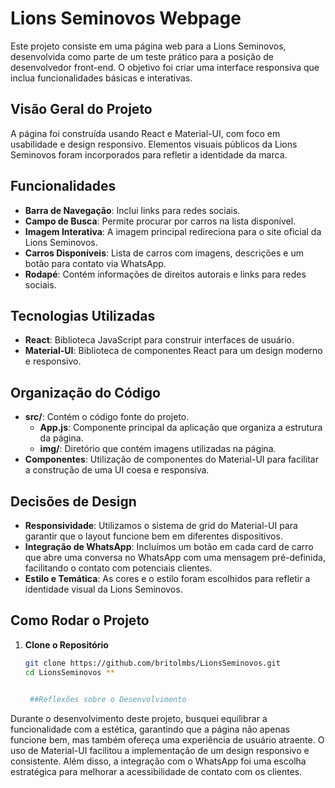 # Lions Seminovos Webpage

Este projeto consiste em uma página web para a Lions Seminovos, desenvolvida como parte de um teste prático para a posição de desenvolvedor front-end. O objetivo foi criar uma interface responsiva que inclua funcionalidades básicas e interativas.

## Visão Geral do Projeto

A página foi construída usando React e Material-UI, com foco em usabilidade e design responsivo. Elementos visuais públicos da Lions Seminovos foram incorporados para refletir a identidade da marca.

## Funcionalidades

- **Barra de Navegação**: Inclui links para redes sociais.
- **Campo de Busca**: Permite procurar por carros na lista disponível.
- **Imagem Interativa**: A imagem principal redireciona para o site oficial da Lions Seminovos.
- **Carros Disponíveis**: Lista de carros com imagens, descrições e um botão para contato via WhatsApp.
- **Rodapé**: Contém informações de direitos autorais e links para redes sociais.

## Tecnologias Utilizadas

- **React**: Biblioteca JavaScript para construir interfaces de usuário.
- **Material-UI**: Biblioteca de componentes React para um design moderno e responsivo.

## Organização do Código

- **src/**: Contém o código fonte do projeto.
  - **App.js**: Componente principal da aplicação que organiza a estrutura da página.
  - **img/**: Diretório que contém imagens utilizadas na página.
- **Componentes**: Utilização de componentes do Material-UI para facilitar a construção de uma UI coesa e responsiva.

## Decisões de Design

- **Responsividade**: Utilizamos o sistema de grid do Material-UI para garantir que o layout funcione bem em diferentes dispositivos.
- **Integração de WhatsApp**: Incluímos um botão em cada card de carro que abre uma conversa no WhatsApp com uma mensagem pré-definida, facilitando o contato com potenciais clientes.
- **Estilo e Temática**: As cores e o estilo foram escolhidos para refletir a identidade visual da Lions Seminovos.

## Como Rodar o Projeto

1. **Clone o Repositório**

   ```bash
   git clone https://github.com/britolmbs/LionsSeminovos.git
   cd LionsSeminovos **

  
    ##Reflexões sobre o Desenvolvimento 
Durante o desenvolvimento deste projeto, busquei equilibrar a funcionalidade com a estética, garantindo que a página não apenas funcione bem, mas também ofereça uma experiência de usuário atraente. O uso de Material-UI facilitou a implementação de um design responsivo e consistente. Além disso, a integração com o WhatsApp foi uma escolha estratégica para melhorar a acessibilidade de contato com os clientes.

